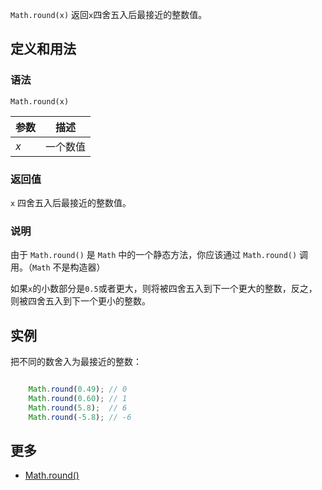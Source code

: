 `Math.round(x)` 返回`x`四舍五入后最接近的整数值。

## 定义和用法

### 语法

`Math.round(x)`

| 参数 | 描述 |
| --- | --- |
| _x_ | 一个数值 |

### 返回值

`x` 四舍五入后最接近的整数值。

### 说明

由于 `Math.round()` 是 `Math` 中的一个静态方法，你应该通过 `Math.round()` 调用。（`Math` 不是构造器）

如果`x`的小数部分是`0.5`或者更大，则将被四舍五入到下一个更大的整数，反之，则被四舍五入到下一个更小的整数。

## 实例

把不同的数舍入为最接近的整数：

```javascript

    Math.round(0.49); // 0
    Math.round(0.60); // 1
    Math.round(5.8);  // 6
    Math.round(-5.8); // -6

```

## 更多

*   [Math.round()](https://developer.mozilla.org/zh-CN/docs/Web/JavaScript/Reference/Global_Objects/Math/round)